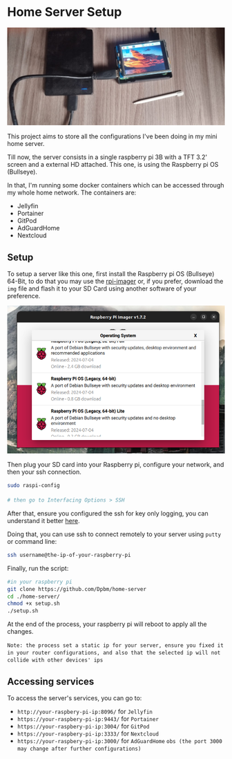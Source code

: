 # Home Server Setup

<img src="./assets/system.jpeg" />

This project aims to store all the configurations I've been doing in my mini home server.

Till now, the server consists in a single raspberry pi 3B with a TFT 3.2' screen and a external HD attached. This one, is using the Raspberry pi OS (Bullseye).

In that, I'm running some docker containers which can be accessed through my whole home network. The containers are:

- Jellyfin
- Portainer
- GitPod
- AdGuardHome
- Nextcloud


## Setup

To setup a server like this one, first install the Raspberry pi OS (Bullseye) 64-Bit, to do that you may use the [rpi-imager](https://www.raspberrypi.com/software/) or, if you prefer, download the `img` file and flash it to your SD Card using another software of your preference.

![rpi-imager - flashing the system](./assets/pi%20imager.png)

Then plug your SD card into your Raspberry pi, configure your network, and then your ssh connection.

```bash
sudo raspi-config

# then go to Interfacing Options > SSH
```

After that, ensure you configured the ssh for key only logging, you can understand it better [here](https://www.digitalocean.com/community/tutorials/how-to-configure-ssh-key-based-authentication-on-a-linux-server).

Doing that, you can use ssh to connect remotely to your server using `putty` or command line:

```bash
ssh username@the-ip-of-your-raspberry-pi
```

Finally, run the script:


```bash
#in your raspberry pi
git clone https://github.com/Dpbm/home-server
cd ./home-server/
chmod +x setup.sh
./setup.sh
```

At the end of the process, your raspberry pi will reboot to apply all the changes.

`Note: the process set a static ip for your server, ensure you fixed it in your router configurations, and also that the selected ip will not collide with other devices' ips`

## Accessing services

To access the server's services, you can go to:

- `http://your-raspbery-pi-ip:8096/` for `Jellyfin`
- `https://your-raspbery-pi-ip:9443/` for `Portainer`
- `https://your-raspbery-pi-ip:3004/` for `GitPod`
- `https://your-raspbery-pi-ip:3333/` for `Nextcloud`
- `https://your-raspbery-pi-ip:3000/` for `AdGuardHome` `obs (the port 3000 may change after further configurations)`
